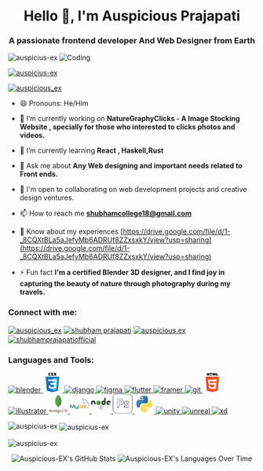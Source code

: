 
<h1 align="center">Hello 👋, I'm Auspicious Prajapati</h1>
<h3 align="center">A passionate frontend developer And Web Designer from Earth</h3>
<img align="right" alt="Coding" width="400" src="https://jmp.sh/s/AmsKpUb5uryxz3gS8Z9J">

<p align="left"> <img src="https://komarev.com/ghpvc/?username=auspicius-ex&label=Profile%20views&color=0e75b6&style=flat" alt="auspicius-ex" /> </p>

<p align="left"> <a href="https://github.com/ryo-ma/github-profile-trophy"><img src="https://github-profile-trophy.vercel.app/?username=auspicius-ex" alt="auspicius-ex" /></a> </p>

<p align="left"> <a href="https://twitter.com/auspicious_ex" target="blank"><img src="https://img.shields.io/twitter/follow/auspicious_ex?logo=twitter&style=for-the-badge" alt="auspicious_ex" /></a> </p>

- 😄 Pronouns: He/Him

- 🔭 I’m currently working on **NatureGraphyClicks - A Image Stocking Website , specially for those who interested to clicks photos and videos.**

- 🌱 I’m currently learning **React , Haskell,Rust**

- 💬 Ask me about **Any Web designing and important needs related to Front ends.**

- 💞️ I'm open to collaborating on web development projects and creative design ventures.

- 📫 How to reach me **shubhamcollege18@gmail.com**

- 📄 Know about my experiences [https://drive.google.com/file/d/1-_8CQXtBLa5aJefyMb6ADRUf8ZZxsxkY/view?usp=sharing](https://drive.google.com/file/d/1-_8CQXtBLa5aJefyMb6ADRUf8ZZxsxkY/view?usp=sharing)

- ⚡ Fun fact **I'm a certified Blender 3D designer, and I find joy in capturing the beauty of nature through photography during my travels.**

<h3 align="left">Connect with me:</h3>
<p align="left">
<a href="https://twitter.com/auspicious_ex" target="blank"><img align="center" src="https://raw.githubusercontent.com/rahuldkjain/github-profile-readme-generator/master/src/images/icons/Social/twitter.svg" alt="auspicious_ex" height="30" width="40" /></a>
<a href="https://linkedin.com/in/shubham prajapati" target="blank"><img align="center" src="https://raw.githubusercontent.com/rahuldkjain/github-profile-readme-generator/master/src/images/icons/Social/linked-in-alt.svg" alt="shubham prajapati" height="30" width="40" /></a>
<a href="https://fb.com/auspicious.ex" target="blank"><img align="center" src="https://raw.githubusercontent.com/rahuldkjain/github-profile-readme-generator/master/src/images/icons/Social/facebook.svg" alt="auspicious.ex" height="30" width="40" /></a>
<a href="https://instagram.com/shubhamprajapatiofficial" target="blank"><img align="center" src="https://raw.githubusercontent.com/rahuldkjain/github-profile-readme-generator/master/src/images/icons/Social/instagram.svg" alt="shubhamprajapatiofficial" height="30" width="40" /></a>
</p>

<h3 align="left">Languages and Tools:</h3>
<p align="left"> <a href="https://www.blender.org/" target="_blank" rel="noreferrer"> <img src="https://download.blender.org/branding/community/blender_community_badge_white.svg" alt="blender" width="40" height="40"/> </a> <a href="https://www.w3schools.com/css/" target="_blank" rel="noreferrer"> <img src="https://raw.githubusercontent.com/devicons/devicon/master/icons/css3/css3-original-wordmark.svg" alt="css3" width="40" height="40"/> </a> <a href="https://www.djangoproject.com/" target="_blank" rel="noreferrer"> <img src="https://cdn.worldvectorlogo.com/logos/django.svg" alt="django" width="40" height="40"/> </a> <a href="https://www.figma.com/" target="_blank" rel="noreferrer"> <img src="https://www.vectorlogo.zone/logos/figma/figma-icon.svg" alt="figma" width="40" height="40"/> </a> <a href="https://flutter.dev" target="_blank" rel="noreferrer"> <img src="https://www.vectorlogo.zone/logos/flutterio/flutterio-icon.svg" alt="flutter" width="40" height="40"/> </a> <a href="https://www.framer.com/" target="_blank" rel="noreferrer"> <img src="https://www.vectorlogo.zone/logos/framer/framer-icon.svg" alt="framer" width="40" height="40"/> </a> <a href="https://git-scm.com/" target="_blank" rel="noreferrer"> <img src="https://www.vectorlogo.zone/logos/git-scm/git-scm-icon.svg" alt="git" width="40" height="40"/> </a> <a href="https://www.w3.org/html/" target="_blank" rel="noreferrer"> <img src="https://raw.githubusercontent.com/devicons/devicon/master/icons/html5/html5-original-wordmark.svg" alt="html5" width="40" height="40"/> </a> <a href="https://www.adobe.com/in/products/illustrator.html" target="_blank" rel="noreferrer"> <img src="https://www.vectorlogo.zone/logos/adobe_illustrator/adobe_illustrator-icon.svg" alt="illustrator" width="40" height="40"/> </a> <a href="https://www.mongodb.com/" target="_blank" rel="noreferrer"> <img src="https://raw.githubusercontent.com/devicons/devicon/master/icons/mongodb/mongodb-original-wordmark.svg" alt="mongodb" width="40" height="40"/> </a> <a href="https://www.mysql.com/" target="_blank" rel="noreferrer"> <img src="https://raw.githubusercontent.com/devicons/devicon/master/icons/mysql/mysql-original-wordmark.svg" alt="mysql" width="40" height="40"/> </a> <a href="https://nodejs.org" target="_blank" rel="noreferrer"> <img src="https://raw.githubusercontent.com/devicons/devicon/master/icons/nodejs/nodejs-original-wordmark.svg" alt="nodejs" width="40" height="40"/> </a> <a href="https://www.photoshop.com/en" target="_blank" rel="noreferrer"> <img src="https://raw.githubusercontent.com/devicons/devicon/master/icons/photoshop/photoshop-line.svg" alt="photoshop" width="40" height="40"/> </a> <a href="https://www.python.org" target="_blank" rel="noreferrer"> <img src="https://raw.githubusercontent.com/devicons/devicon/master/icons/python/python-original.svg" alt="python" width="40" height="40"/> </a> <a href="https://unity.com/" target="_blank" rel="noreferrer"> <img src="https://www.vectorlogo.zone/logos/unity3d/unity3d-icon.svg" alt="unity" width="40" height="40"/> </a> <a href="https://unrealengine.com/" target="_blank" rel="noreferrer"> <img src="https://raw.githubusercontent.com/kenangundogan/fontisto/036b7eca71aab1bef8e6a0518f7329f13ed62f6b/icons/svg/brand/unreal-engine.svg" alt="unreal" width="40" height="40"/> </a> <a href="https://www.adobe.com/products/xd.html" target="_blank" rel="noreferrer"> <img src="https://cdn.worldvectorlogo.com/logos/adobe-xd.svg" alt="xd" width="40" height="40"/> </a> </p>

<p><img align="left" src="https://github-readme-stats.vercel.app/api/top-langs?username=auspicius-ex&show_icons=true&locale=en&layout=compact" alt="auspicius-ex" /></p>

<p>&nbsp;<img align="center" src="https://github-readme-stats.vercel.app/api?username=auspicius-ex&show_icons=true&locale=en" alt="auspicius-ex" /></p>

<p><img align="center" src="https://github-readme-streak-stats.herokuapp.com/?user=auspicius-ex&" alt="auspicius-ex" /></p>


<!---
Auspicious-EX/Auspicious-EX is a ✨ special ✨ repository because its `README.md` (this file) appears on your GitHub profile.
You can click the Preview link to take a look at your changes.
--->


<p align="center">
  <img src="https://stats.quine.sh/Auspicious-EX/github?theme=dark" alt="Auspicious-EX's GitHub Stats" width="400"/>
  <img src="https://stats.quine.sh/Auspicious-EX/languages-over-time?theme=dark" alt="Auspicious-EX's Languages Over Time" width="400"/>
</p>
